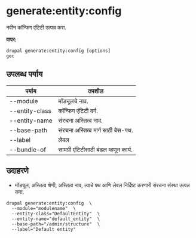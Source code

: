 # generate:entity:config
नवीन कॉन्फिग एंटिटी उत्पन्न करा.

**वापर:**
```
drupal generate:entity:config [options]
gec
```

## उपलब्ध पर्याय
पर्याय | तपशील
-------|-------------
--module | मॉड्यूलचे नाव.
--entity-class | कॉन्फिग एंटिटी वर्ग.
--entity-name | संरचना अस्तित्व नाव.
--base-path | संरचना अस्तित्व मार्ग साठी बेस-पथ.
--label | लेबल
--bundle-of | सामग्री एंटिटीसाठी बंडल म्हणून कार्य.

## उदाहरणे
* मॉड्यूल, अस्तित्व श्रेणी, अस्तित्व नाव, त्याचे पथ आणि लेबल निर्दिष्ट करणारी संरचना संस्था उत्पन्न करा.
```
drupal generate:entity:config  \
  --module="modulename"  \
  --entity-class="DefaultEntity"  \
  --entity-name="default_entity"  \
  --base-path="/admin/structure"  \
  --label="Default entity"
```
